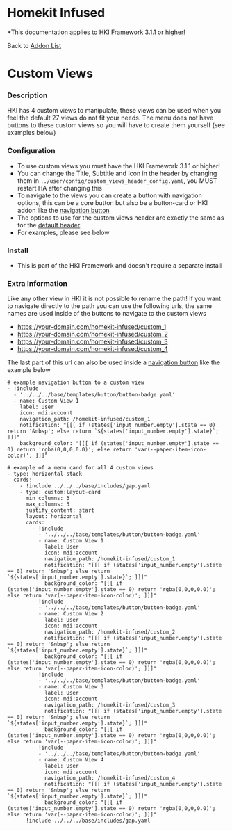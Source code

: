 # Homekit Infused
*This documentation applies to HKI Framework 3.1.1 or higher!

Back to [Addon List](../addon_list.md)

# Custom Views

### Description
HKI has 4 custom views to manipulate, these views can be used when you feel the default 27 views do not fit your needs.
The menu does not have buttons to these custom views so you will have to create them yourself (see examples below)

### Configuration
- To use custom views you must have the HKI Framework 3.1.1 or higher!
- You can change the Title, Subtitle and Icon in the header by changing them in `../user/config/custom_views_header_config.yaml`, you MUST restart HA after changing this
- To navigate to the views you can create a button with navigation options, this can be a core button but also be a button-card or HKI addon like the [navigation button](https://github.com/jimz011/homekit-infused/blob/master/docs/addons/button-navigation.md)
- The options to use for the custom views header are exactly the same as for the [default header](https://github.com/jimz011/homekit-infused/blob/master/docs/addons/header_templates.md)
- For examples, please see below

### Install
- This is part of the HKI Framework and doesn't require a separate install

### Extra Information
Like any other view in HKI it is not possible to rename the path! If you want to navigate directly to the path you can use the following urls, the same names are used inside of the buttons to navigate to the custom views

- https://your-domain.com/homekit-infused/custom_1
- https://your-domain.com/homekit-infused/custom_2
- https://your-domain.com/homekit-infused/custom_3
- https://your-domain.com/homekit-infused/custom_4

The last part of this url can also be used inside a [navigation button](https://github.com/jimz011/homekit-infused/blob/master/docs/addons/button-navigation.md) like the example below
```
# example navigation button to a custom view
- !include
  - '../../../base/templates/button/button-badge.yaml'
  - name: Custom View 1
    label: User
    icon: mdi:account
    navigation_path: /homekit-infused/custom_1
    notification: "[[[ if (states['input_number.empty'].state == 0) return '&nbsp'; else return `${states['input_number.empty'].state}`; ]]]"
    background_color: "[[[ if (states['input_number.empty'].state == 0) return 'rgba(0,0,0,0.0)'; else return 'var(--paper-item-icon-color)'; ]]]"   
```
```
# example of a menu card for all 4 custom views
- type: horizontal-stack
  cards:
    - !include ../../../base/includes/gap.yaml
    - type: custom:layout-card
      min_columns: 3
      max_columns: 3
      justify_content: start
      layout: horizontal
      cards:
        - !include
          - '../../../base/templates/button/button-badge.yaml'
          - name: Custom View 1
            label: User
            icon: mdi:account
            navigation_path: /homekit-infused/custom_1
            notification: "[[[ if (states['input_number.empty'].state == 0) return '&nbsp'; else return `${states['input_number.empty'].state}`; ]]]"
            background_color: "[[[ if (states['input_number.empty'].state == 0) return 'rgba(0,0,0,0.0)'; else return 'var(--paper-item-icon-color)'; ]]]"  
        - !include
          - '../../../base/templates/button/button-badge.yaml'
          - name: Custom View 2
            label: User
            icon: mdi:account
            navigation_path: /homekit-infused/custom_2
            notification: "[[[ if (states['input_number.empty'].state == 0) return '&nbsp'; else return `${states['input_number.empty'].state}`; ]]]"
            background_color: "[[[ if (states['input_number.empty'].state == 0) return 'rgba(0,0,0,0.0)'; else return 'var(--paper-item-icon-color)'; ]]]"  
        - !include
          - '../../../base/templates/button/button-badge.yaml'
          - name: Custom View 3
            label: User
            icon: mdi:account
            navigation_path: /homekit-infused/custom_3
            notification: "[[[ if (states['input_number.empty'].state == 0) return '&nbsp'; else return `${states['input_number.empty'].state}`; ]]]"
            background_color: "[[[ if (states['input_number.empty'].state == 0) return 'rgba(0,0,0,0.0)'; else return 'var(--paper-item-icon-color)'; ]]]"  
        - !include
          - '../../../base/templates/button/button-badge.yaml'
          - name: Custom View 4
            label: User
            icon: mdi:account
            navigation_path: /homekit-infused/custom_4
            notification: "[[[ if (states['input_number.empty'].state == 0) return '&nbsp'; else return `${states['input_number.empty'].state}`; ]]]"
            background_color: "[[[ if (states['input_number.empty'].state == 0) return 'rgba(0,0,0,0.0)'; else return 'var(--paper-item-icon-color)'; ]]]"  
    - !include ../../../base/includes/gap.yaml
```
